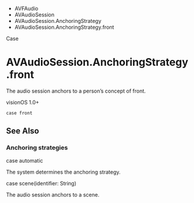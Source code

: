 

- AVFAudio
- AVAudioSession
- AVAudioSession.AnchoringStrategy
-  AVAudioSession.AnchoringStrategy.front 

Case

# AVAudioSession.AnchoringStrategy.front

The audio session anchors to a person’s concept of front.

visionOS 1.0+

``` source
case front
```

## See Also

### Anchoring strategies

case automatic

The system determines the anchoring strategy.

case scene(identifier: String)

The audio session anchors to a scene.

